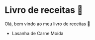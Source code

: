 # Livro de receitas :book:

Olá, bem vindo ao meu livro de receitas :handshake:

- Lasanha de Carne Moída
